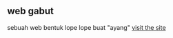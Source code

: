 ## web gabut
sebuah web bentuk lope lope buat "ayang" 
[visit the site](https://sideeid.github.io/Love-card-js/)
